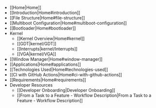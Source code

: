 - [[Home|Home]]
- [[Introduction|Home#introduction]]
- [[File Structure|Home#file-structure]]
- [[Multiboot Configuration|Home#multiboot-configuration]]
- [[Bootloader|Home#bootloader]]
- Kernel
    - [[Kernel Overview|Home#kernel]]
    - [[GDT|kernel/GDT]]
    - [[Interrupts|kernel/Interrupts]]
    - [[VGA|kernel/VGA]]
- [[Window Manager|Home#window-manager]]
- [[Applications|Home#applications]]
- [[Technologies Used|Home#technologies-used]]
- [[CI with GitHub Actions|Home#ci-with-github-actions]]
- [[Requirements|Home#requirements]]
- Developer Resources
    - [[Developer Onboarding|Developer Onboarding]]
    - [[From a Task to a Feature - Workflow Description|From a Task to a Feature - Workflow Description]]
